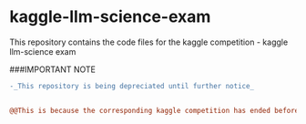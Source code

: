 # kaggle-llm-science-exam

This repository contains the code files for the kaggle competition - kaggle llm-science exam

###IMPORTANT NOTE
```diff
-_This repository is being depreciated until further notice_


@@This is because the corresponding kaggle competition has ended before the completion of the project.
```
